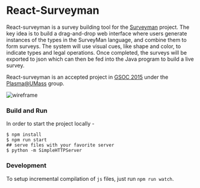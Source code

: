 React-Surveyman
===

React-surveyman is a survey building tool for the [Surveyman](https://github.com/SurveyMan/SurveyMan) project. The key idea is to build a drag-and-drop web interface where users generate instances of the types in the SurveyMan language, and combine them to form surveys. The system will use visual cues, like shape and color, to indicate types and legal operations. Once completed, the surveys will be exported to json which can then be fed into the Java program to build a live survey.

React-surveyman is an accepted project in [GSOC 2015](https://www.google-melange.com/gsoc/homepage/google/gsoc2015) under the [Plasma@UMass](http://plasma.cs.umass.edu/) group.

![wireframe](http://i.imgur.com/LlAR6HW.png)

### Build and Run
In order to start the project locally - 
```
$ npm install 
$ npm run start
## serve files with your favorite server
$ python -m SimpleHTTPServer
```

### Development
To setup incremental compilation of `js` files, just run `npm run watch`.
